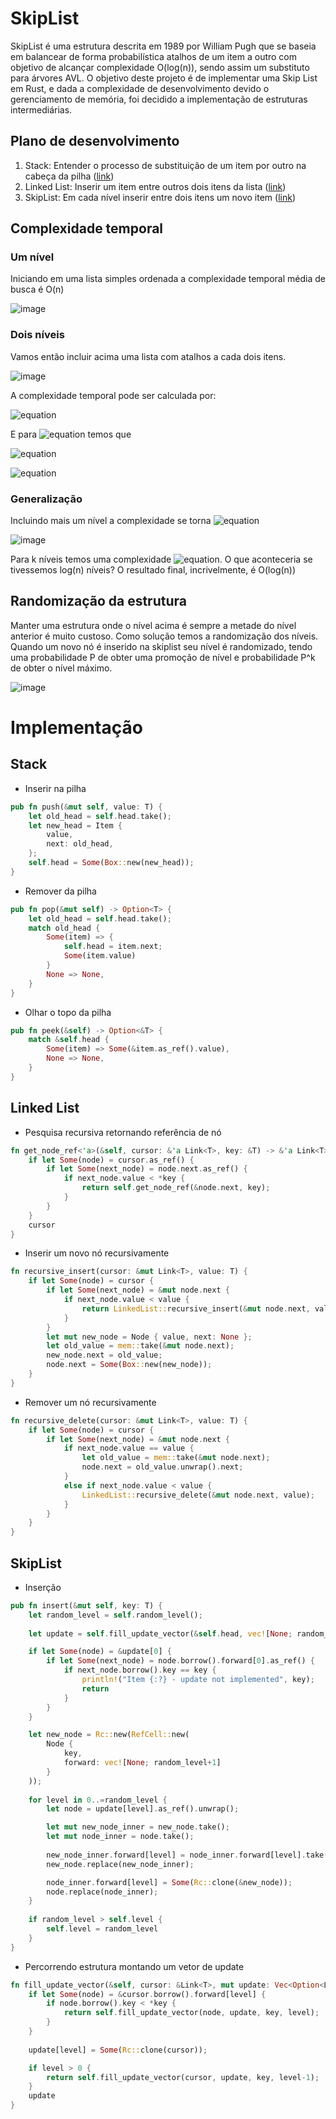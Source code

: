 # SkipList
SkipList é uma estrutura descrita em 1989 por William Pugh que se baseia em balancear de forma probabilística atalhos de um item a outro com objetivo de alcançar complexidade O(log(n)), sendo assim um substituto para árvores AVL. O objetivo deste projeto é de implementar uma Skip List em Rust, e dada a complexidade de desenvolvimento devido o gerenciamento de memória, foi decidido a implementação de estruturas intermediárias.

## Plano de desenvolvimento
1. Stack: Entender o processo de substituição de um item por outro na cabeça da pilha ([link](https://github.com/crispim1411/skiplist/blob/master/src/stack.rs))
3. Linked List: Inserir um item entre outros dois itens da lista ([link](https://github.com/crispim1411/skiplist/blob/master/src/linked_list.rs))
4. SkipList: Em cada nível inserir entre dois itens um novo item ([link](https://github.com/crispim1411/skiplist/blob/master/src/skiplist.rs))

## Complexidade temporal
### Um nível
Iniciando em uma lista simples ordenada a complexidade temporal média de busca é O(n)

![image](https://user-images.githubusercontent.com/29204714/162274513-f24f34d8-e1b9-4c17-aa2c-b3c687e743ce.png)

### Dois níveis
Vamos então incluir acima uma lista com atalhos a cada dois itens. 

![image](https://user-images.githubusercontent.com/29204714/162274639-8b236949-5c30-40d7-84bb-1aabe8b26837.png)

A complexidade temporal pode ser calculada por: 

![equation](https://latex.codecogs.com/png.image?\dpi{110}\bg{white}\text{Custo&space;temporal}&space;\approx&space;\mid&space;L1&space;\mid&space;&plus;&space;\frac{\mid&space;L0&space;\mid}{\mid&space;L1&space;\mid}&space;)

E para ![equation](https://latex.codecogs.com/png.image?\dpi{110}\bg{white}\mid&space;L1&space;\mid&space;^{2}&space;=&space;\mid&space;L0&space;\mid&space;=&space;n) temos que

![equation](https://latex.codecogs.com/png.image?\dpi{110}\bg{white}\sqrt{n}&space;&plus;&space;\frac{n}{\sqrt{n}}&space;=&space;\frac{2n\sqrt{n}}{n}&space;=&space;2\sqrt{n}&space;)

![equation](https://latex.codecogs.com/png.image?\dpi{110}\bg{white}\text{Custo&space;temporal}&space;=&space;O(\sqrt{n}))

### Generalização
Incluindo mais um nível a complexidade se torna ![equation](https://latex.codecogs.com/png.image?\dpi{110}\bg{white}O(\sqrt[3]{n}))

![image](https://user-images.githubusercontent.com/29204714/162274763-6ba12002-8007-4b8c-a4df-5ff72551bfc4.png)

Para k níveis temos uma complexidade ![equation](https://latex.codecogs.com/png.image?\dpi{110}\bg{white}O(\sqrt[k]{n})). O que aconteceria se tivessemos log(n) níveis? O resultado final, incrivelmente, é O(log(n))

## Randomização da estrutura
Manter uma estrutura onde o nível acima é sempre a metade do nível anterior é muito custoso. Como solução temos a randomização dos níveis. Quando um novo nó é inserido na skiplist seu nível é randomizado, tendo uma probabilidade P de obter uma promoção de nível e probabilidade P^k de obter o nível máximo.

![image](https://user-images.githubusercontent.com/29204714/162480390-97915e50-8ef5-49be-b133-d31f2dc766ed.png)

# Implementação
## Stack
- Inserir na pilha
```rust
pub fn push(&mut self, value: T) {
    let old_head = self.head.take();
    let new_head = Item {
        value,
        next: old_head,
    };
    self.head = Some(Box::new(new_head));
}
```
- Remover da pilha 
```rust
pub fn pop(&mut self) -> Option<T> {
    let old_head = self.head.take();
    match old_head {
        Some(item) => {
            self.head = item.next;
            Some(item.value)
        }
        None => None,
    }
}
```

- Olhar o topo da pilha
```rust
pub fn peek(&self) -> Option<&T> {
    match &self.head {
        Some(item) => Some(&item.as_ref().value),
        None => None,
    }
}
```

## Linked List
- Pesquisa recursiva retornando referência de nó
```rust
fn get_node_ref<'a>(&self, cursor: &'a Link<T>, key: &T) -> &'a Link<T> {
    if let Some(node) = cursor.as_ref() {
        if let Some(next_node) = node.next.as_ref() {
            if next_node.value < *key {
                return self.get_node_ref(&node.next, key);
            }
        }   
    }
    cursor
}
```

- Inserir um novo nó recursivamente
```rust
fn recursive_insert(cursor: &mut Link<T>, value: T) {
    if let Some(node) = cursor {
        if let Some(next_node) = &mut node.next {
            if next_node.value < value {
                return LinkedList::recursive_insert(&mut node.next, value);
            } 
        } 
        let mut new_node = Node { value, next: None };
        let old_value = mem::take(&mut node.next);
        new_node.next = old_value;
        node.next = Some(Box::new(new_node));
    }
}
```

- Remover um nó recursivamente
```rust
fn recursive_delete(cursor: &mut Link<T>, value: T) {
    if let Some(node) = cursor {
        if let Some(next_node) = &mut node.next {
            if next_node.value == value {
                let old_value = mem::take(&mut node.next);
                node.next = old_value.unwrap().next;
            }
            else if next_node.value < value {
                LinkedList::recursive_delete(&mut node.next, value);
            }
        }
    }
}
```
## SkipList
- Inserção
```rust
pub fn insert(&mut self, key: T) {
    let random_level = self.random_level();
    
    let update = self.fill_update_vector(&self.head, vec![None; random_level+1], &key, random_level);

    if let Some(node) = &update[0] {
        if let Some(next_node) = node.borrow().forward[0].as_ref() {
            if next_node.borrow().key == key {
                println!("Item {:?} - update not implemented", key);
                return
            }
        }
    }

    let new_node = Rc::new(RefCell::new(
        Node { 
            key, 
            forward: vec![None; random_level+1]
        }
    ));
    
    for level in 0..=random_level {
        let node = update[level].as_ref().unwrap();

        let mut new_node_inner = new_node.take();
        let mut node_inner = node.take();
        
        new_node_inner.forward[level] = node_inner.forward[level].take();
        new_node.replace(new_node_inner);

        node_inner.forward[level] = Some(Rc::clone(&new_node));
        node.replace(node_inner);
    }
    
    if random_level > self.level {
        self.level = random_level
    }
}
```

- Percorrendo estrutura montando um vetor de update
```rust
fn fill_update_vector(&self, cursor: &Link<T>, mut update: Vec<Option<Link<T>>>, key: &T, level: usize) -> Vec<Option<Link<T>>> {
    if let Some(node) = &cursor.borrow().forward[level] {
        if node.borrow().key < *key {
            return self.fill_update_vector(node, update, key, level);
        }
    }
    
    update[level] = Some(Rc::clone(cursor));

    if level > 0 {
        return self.fill_update_vector(cursor, update, key, level-1);
    }
    update
}
```
